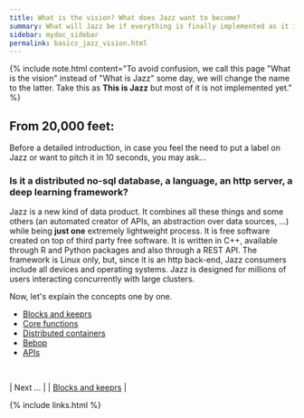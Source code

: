 ```yaml
---
title: What is the vision? What does Jazz want to become?
summary: What will Jazz be if everything is finally implemented as it is imagined today.
sidebar: mydoc_sidebar
permalink: basics_jazz_vision.html
---
```


{% include note.html content="To avoid confusion, we call this page \"What is the vision\" instead of \"What is Jazz\" some day, we will
change the name to the latter. Take this as **This is Jazz** but most of it is not implemented yet." %}


## From 20,000 feet:

Before a detailed introduction, in case you feel the need to put a label on Jazz or want to pitch it in 10 seconds, you may ask...

### Is it a distributed no-sql database, a language, an http server, a deep learning framework?

Jazz is a new kind of data product. It combines all these things and some others (an automated creator of APIs, an abstraction over data
sources, ...) while being **just one** extremely lightweight process. It is free software created on top of third party free software.
It is written in C++, available through R and Python packages and also through a REST API. The framework is Linux only, but, since it is
an http back-end, Jazz consumers include all devices and operating systems. Jazz is designed for millions of users interacting concurrently
with large clusters.

Now, let's explain the concepts one by one.

* [Blocks and keeprs](vision_blocks_keeprs.html)
* [Core functions](vision_core_functions.html)
* [Distributed containers](vision_distributed_containers.html)
* [Bebop](vision_bebop.html)
* [APIs](vision_apis_http.html)


<br/>

| <span class="label label-info">Next ...</span> |
| [Blocks and keeprs](vision_blocks_keeprs.html) |

{% include links.html %}
